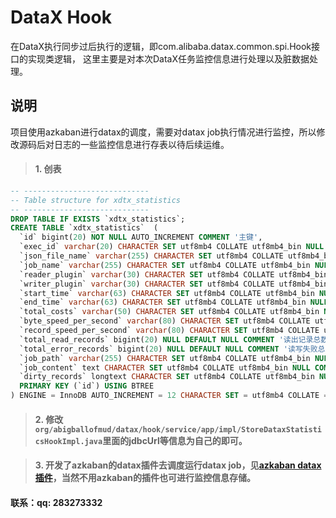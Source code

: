 # DataX Hook
在DataX执行同步过后执行的逻辑，即com.alibaba.datax.common.spi.Hook接口的实现类逻辑，
这里主要是对本次DataX任务监控信息进行处理以及脏数据处理。

## 说明
项目使用azkaban进行datax的调度，需要对datax job执行情况进行监控，所以修改源码后对日志的一些监控信息进行存表以待后续运维。
> #### 1. 创表
```sql
-- ----------------------------
-- Table structure for xdtx_statistics
-- ----------------------------
DROP TABLE IF EXISTS `xdtx_statistics`;
CREATE TABLE `xdtx_statistics`  (
  `id` bigint(20) NOT NULL AUTO_INCREMENT COMMENT '主键',
  `exec_id` varchar(20) CHARACTER SET utf8mb4 COLLATE utf8mb4_bin NULL DEFAULT NULL COMMENT 'azkaban执行id',
  `json_file_name` varchar(255) CHARACTER SET utf8mb4 COLLATE utf8mb4_bin NULL DEFAULT NULL COMMENT 'datax执行的json文件名',
  `job_name` varchar(255) CHARACTER SET utf8mb4 COLLATE utf8mb4_bin NULL DEFAULT NULL COMMENT 'job名称',
  `reader_plugin` varchar(30) CHARACTER SET utf8mb4 COLLATE utf8mb4_bin NULL DEFAULT NULL COMMENT 'reader插件名称',
  `writer_plugin` varchar(30) CHARACTER SET utf8mb4 COLLATE utf8mb4_bin NULL DEFAULT NULL COMMENT 'writer插件名称',
  `start_time` varchar(63) CHARACTER SET utf8mb4 COLLATE utf8mb4_bin NULL DEFAULT NULL COMMENT '任务启动时刻',
  `end_time` varchar(63) CHARACTER SET utf8mb4 COLLATE utf8mb4_bin NULL DEFAULT NULL COMMENT '任务结束时刻',
  `total_costs` varchar(50) CHARACTER SET utf8mb4 COLLATE utf8mb4_bin NULL DEFAULT NULL COMMENT '任务总计耗时，单位s',
  `byte_speed_per_second` varchar(80) CHARACTER SET utf8mb4 COLLATE utf8mb4_bin NULL DEFAULT NULL COMMENT '任务平均流量',
  `record_speed_per_second` varchar(80) CHARACTER SET utf8mb4 COLLATE utf8mb4_bin NULL DEFAULT NULL COMMENT '记录写入速度',
  `total_read_records` bigint(20) NULL DEFAULT NULL COMMENT '读出记录总数',
  `total_error_records` bigint(20) NULL DEFAULT NULL COMMENT '读写失败总数',
  `job_path` varchar(255) CHARACTER SET utf8mb4 COLLATE utf8mb4_bin NULL DEFAULT NULL COMMENT 'datax执行的json路径',
  `job_content` text CHARACTER SET utf8mb4 COLLATE utf8mb4_bin NULL COMMENT 'datax的json内容',
  `dirty_records` longtext CHARACTER SET utf8mb4 COLLATE utf8mb4_bin NULL COMMENT '脏数据即未同步成功的数据',
  PRIMARY KEY (`id`) USING BTREE
) ENGINE = InnoDB AUTO_INCREMENT = 12 CHARACTER SET = utf8mb4 COLLATE = utf8mb4_bin ROW_FORMAT = Dynamic;
```
> #### 2. 修改`org/abigballofmud/datax/hook/service/app/impl/StoreDataxStatisticsHookImpl.java`里面的jdbcUrl等信息为自己的即可。

> #### 3. 开发了azkaban的datax插件去调度运行datax job，见[azkaban datax插件](https://github.com/codingdebugallday/azkaban/tree/master/az-datax-jobtype-plugin/README.md)，当然不用azkaban的插件也可进行监控信息存储。

#### 联系：qq: 283273332
